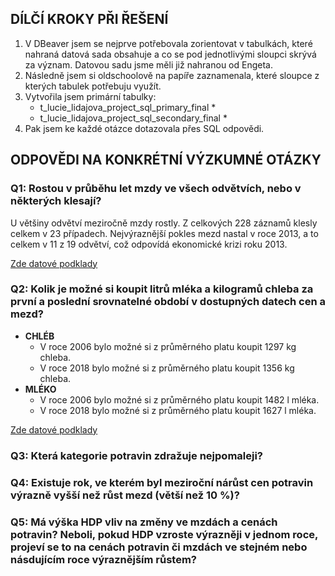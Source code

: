 ##  DÍLČÍ KROKY PŘI ŘEŠENÍ ##
1. V DBeaver jsem se nejprve potřebovala zorientovat v tabulkách, které nahraná datová sada obsahuje a co se pod jednotlivými sloupci skrývá za význam. Datovou sadu jsme měli již nahranou od Engeta. 
2. Následně jsem si oldschoolově na papíře zaznamenala, které sloupce z kterých tabulek potřebuju využít. 
3. Vytvořila jsem primární tabulky:
   * t_lucie_lidajova_project_sql_primary_final *
   * t_lucie_lidajova_project_sql_secondary_final *
4. Pak jsem ke každé otázce dotazovala přes SQL odpovědi. 
## ODPOVĚDI NA KONKRÉTNÍ VÝZKUMNÉ OTÁZKY ##

### Q1: Rostou v průběhu let mzdy ve všech odvětvích, nebo v některých klesají? ###
U většiny odvětví meziročně mzdy rostly. Z celkových 228 záznamů klesly celkem v 23 případech. Nejvýraznější pokles mezd nastal v roce 2013, a to celkem v 11 z 19 odvětví, což odpovídá ekonomické krizi roku 2013.    

[Zde datové podklady](https://github.com/LucaLid/Engeto_SQL_projekt/edit/main/postup_reseni.md)

### Q2: Kolik je možné si koupit litrů mléka a kilogramů chleba za první a poslední srovnatelné období v dostupných datech cen a mezd? ###
- **CHLÉB**
  - V roce 2006 bylo možné si z průměrného platu koupit 1297 kg chleba. 
  - V roce 2018 bylo možné si z průměrného platu koupit 1356 kg chleba. 
- **MLÉKO**
  - V roce 2006 bylo možné si z průměrného platu koupit  1482 l mléka. 
  - V roce 2018 bylo možné si z průměrného platu koupit  1627 l mléka. 

[Zde datové podklady](https://github.com/LucaLid/Engeto_SQL_projekt/blob/main/Q2%3A%20Ml%C3%A9ko%2C%20chleba.sql)

### Q3: Která kategorie potravin zdražuje nejpomaleji?

### Q4: Existuje rok, ve kterém byl meziroční nárůst cen potravin výrazně vyšší než růst mezd (větší než 10 %)? ###




### Q5: Má výška HDP vliv na změny ve mzdách a cenách potravin? Neboli, pokud HDP vzroste výrazněji v jednom roce, projeví se to na cenách potravin či mzdách ve stejném nebo násdujícím roce výraznějším růstem? ###

